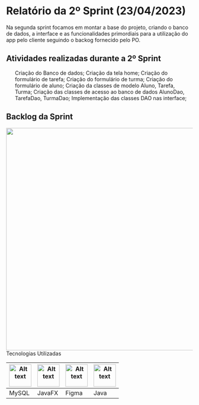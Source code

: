 <h1>Relatório da 2º Sprint (23/04/2023)</h1>

<p>Na segunda sprint focamos em montar a base do projeto, criando o banco de dados, a interface e as funcionalidades primordiais para a utilização do app pelo cliente seguindo o backog fornecido pelo PO.</p>

<h2>Atividades realizadas durante a 2º Sprint </h2>
  <ul>
      Criação do Banco de dados;
      Criação da tela home;
      Criação do formulário de tarefa;
      Criação do formulário de turma;
      Criação do formulário de aluno;
      Criação da classes de modelo Aluno, Tarefa, Turma;
      Criação das classes de acesso ao banco de dados AlunoDao, TarefaDao, TurmaDao;
      Implementação das classes DAO nas interface;
  </ul>

<h2>Backlog da Sprint </h2>
<img style="width: 800px; height:600px" src="https://user-images.githubusercontent.com/111647763/232899194-0e7617d3-5a23-4ce3-b1aa-814d1683f346.jpg"

<h2>Tecnologias Utilizadas</h2>
<table>
  <thead>
    <th><img
    src="https://user-images.githubusercontent.com/89823203/190718687-f627ce18-9b3e-4ce1-bc9c-ddc3521a7705.png"
    alt="Alt text"
    title="Optional title"
    style="display: inline-block; margin: 0 auto; width: 60px"></th>
    <th><img
    src="https://user-images.githubusercontent.com/112170274/228851590-eed20d78-d1ed-475f-a41e-633acb03b46f.png"
    alt="Alt text"
    title="Optional title"
    style="display: inline-block; margin: 0 auto; width: 60px"></th>
    <th><img
    src="https://user-images.githubusercontent.com/89823203/190877360-8c7f93cf-5f62-4f49-8641-3b605deb513e.png"
    alt="Alt text"
    title="Optional title"
    style="display: inline-block; margin: 0 auto; width: 60px"></th>
    <th><img
    src="https://user-images.githubusercontent.com/112170274/229099588-dac6db0c-ef9c-418a-b18c-0f4f962a487a.png"
    alt="Alt text"
    title="Optional title"
    style="display: inline-block; margin: 0 auto; width: 60px"></th>
  </thead>

  <tbody>
    <td>MySQL</td>
    <td>JavaFX</td>
    <td>Figma</td>
    <td>Java</td>
  </tbody>

</table>

